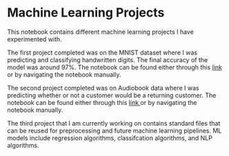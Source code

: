# Machine Learning Projects


This notebook contains different machine learning projects I have experimented with. 

The first project completed was on the MNIST dataset where I was predicting and classifying handwritten digits. The final accuracy of the model was around 97%. The notebook can be found either through this <a href="https://github.com/JeremyBrent/ML_Projects/tree/master/MNIST"> link </a> or by navigating the notebook manually.

The second project completed was on Audiobook data where I was predicting whether or not a customer would be a returning customer. The notebook can be found either through this <a href="https://github.com/JeremyBrent/ML_Projects/tree/master/Audiobooks_classification"> link </a> or by navigating the notebook manually.

The third project that I am currently working on contains standard files that can be reused for preprocessing and future machine learning pipelines. ML models include regression algorithms, classifcation algorithms, and NLP algorithms.
